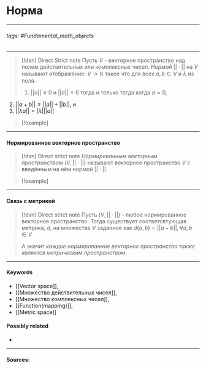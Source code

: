 # Норма
***
###### tags: #Fundamental_math_objects  
***
>[!dsn] Direct Strict note
>Пусть $V$ - векторное пространство над полем действительных или комплексных чисел. *Нормой* $||\cdot||$ на $V$ называют отображение: $V\to\mathbb{R}$ такое что для всех $a,b\in V$ и $\lambda$ из поля.
>1. $||a||\ge0$ и $||a||=0$ тогда и только тогда когда $a=0$,
2. $||a+b||\le||a||+||b||$, и
3. $||\lambda a||=|\lambda|||a||$

>[!example] 
>
***
#### Нормированное векторное пространство
>[!dsn] Direct strict note
>*Нормированным векторным пространством* $(V,||\cdot||)$ называют векторное пространство $V$ с введённым на нём нормой $||\cdot||$.

>[!example]
***
#### Связь с метрикой
>[!dsn] Direct strict note
>Пусть $(V,||\cdot||)$ - любое нормированное векторное пространство. Тогда существует соответсвтующая метрика, $d$, на множестве $V$ заданное как $d(a,b)=||a-b||,\forall a,b\in V$

>А значит *каждое нормированное векторное пространство также является метрическим пространством*.
***
#### Keywords
- [[Vector space]],
- [[Множество действительных чисел]],
- [[Множество комплексных чисел]],
- [[Function(mapping)]],
- [[Metric space]]
#### Possibly related
- 
***
#### Sources:
 